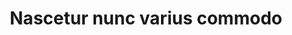 ---
title: Nascetur nunc varius commodo
image_url: bower_components/fullmotion/images/pic01.jpg
video_url: https://youtu.be/s6zR2T9vn2c
short_description: Interdum amet accumsan placerat commodo ut amet aliquam blandit nunc tempor lobortis nunc non. Mi accumsan.
---